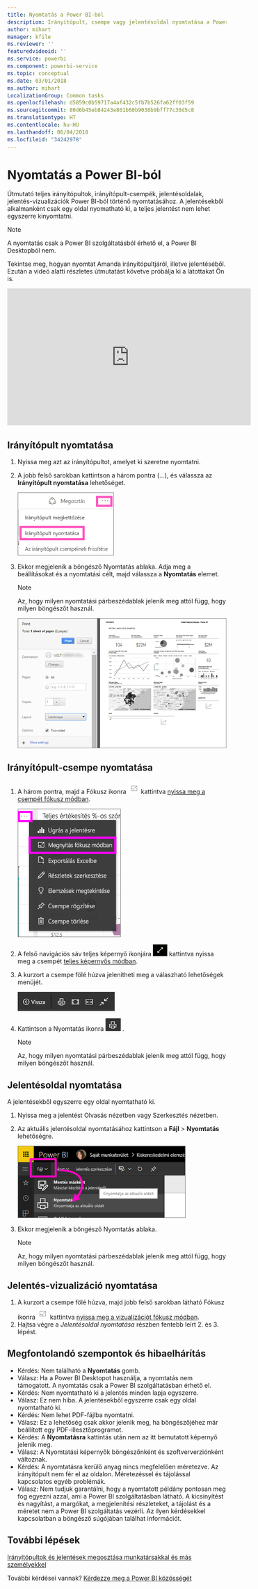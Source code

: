 ```yaml
---
title: Nyomtatás a Power BI-ból
description: Irányítópult, csempe vagy jelentésoldal nyomtatása a Power BI-ból.
author: mihart
manager: kfile
ms.reviewer: ''
featuredvideoid: ''
ms.service: powerbi
ms.component: powerbi-service
ms.topic: conceptual
ms.date: 03/01/2018
ms.author: mihart
LocalizationGroup: Common tasks
ms.openlocfilehash: d5859c0b59717a4af432c5fb7b526fa62ff03f59
ms.sourcegitcommit: 80d6b45eb84243e801b60b9038b9bff77c30d5c8
ms.translationtype: HT
ms.contentlocale: hu-HU
ms.lasthandoff: 06/04/2018
ms.locfileid: "34242978"
---
```

# <a name="printing-from-power-bi-service"></a>Nyomtatás a Power BI-ból
Útmutató teljes irányítópultok, irányítópult-csempék, jelentésoldalak, jelentés-vizualizációk Power BI-ból történő nyomtatásához. A jelentésekből alkalmanként csak egy oldal nyomatható ki, a teljes jelentést nem lehet egyszerre kinyomtatni.

> [!NOTE]
> A nyomtatás csak a Power BI szolgáltatásból érhető el, a Power BI Desktopból nem.
> 
> 

Tekintse meg, hogyan nyomtat Amanda irányítópultjáról, illetve jelentéséből. Ezután a videó alatti részletes útmutatást követve próbálja ki a látottakat Ön is.

<iframe width="560" height="315" src="https://www.youtube.com/embed/jtlLGRKBvXY" frameborder="0" allowfullscreen></iframe>

## <a name="print-a-dashboard"></a>Irányítópult nyomtatása
1. Nyissa meg azt az irányítópultot, amelyet ki szeretne nyomtatni.
2. A jobb felső sarokban kattintson a három pontra (...), és válassza az **Irányítópult nyomtatása** lehetőséget.
   
    ![Irányítópult nyomtatása lehetőség](media/service-print/pbi_print_dash_ellipses.png)
3. Ekkor megjelenik a böngésző Nyomtatás ablaka. Adja meg a beállításokat és a nyomtatási célt, majd válassza a **Nyomtatás** elemet.
   
   > [!NOTE]
   > Az, hogy milyen nyomtatási párbeszédablak jelenik meg attól függ, hogy milyen böngészőt használ.
   > 
   
    ![nyomtatási párbeszédpanel](media/service-print/pbi_print_dash_new2.png)

## <a name="print-a-dashboard-tile"></a>Irányítópult-csempe nyomtatása
1. A három pontra, majd a Fókusz ikonra ![Fókusz ikon](media/service-print/power-bi-focus-icon.png) kattintva [nyissa meg a csempét fókusz módban](service-focus-mode.md).
   
    ![három pont menü](media/service-print/menu-options.png)
2. A felső navigációs sáv teljes képernyő ikonjára ![teljes képernyő ikon](media/service-print/power-bi-full-screen-icon.png) kattintva nyissa meg a csempét [teljes képernyős módban](service-fullscreen-mode.md).
3. A kurzort a csempe fölé húzva jelenítheti meg a válaszható lehetőségek menüjét.
   
    ![teljes képernyős beállítások menü](media/service-print/menu-options-new.png)
4. Kattintson a Nyomtatás ikonra  ![nyomtatás ikon](media/service-print/print-icon.png) .     
   
   > [!NOTE]
   > Az, hogy milyen nyomtatási párbeszédablak jelenik meg attól függ, hogy milyen böngészőt használ.
   > 
   > 

## <a name="print-a-report-page"></a>Jelentésoldal nyomtatása
A jelentésekből egyszerre egy oldal nyomtatható ki.

1. Nyissa meg a jelentést Olvasás nézetben vagy Szerkesztés nézetben.
2. Az aktuális jelentésoldal nyomtatásához kattintson a **Fájl** > **Nyomtatás** lehetőségre.
   
    ![Power BI Fájl menü](media/service-print/power-bi-print.png)
3. Ekkor megjelenik a böngésző Nyomtatás ablaka.
   
   > [!NOTE]
   > Az, hogy milyen nyomtatási párbeszédablak jelenik meg attól függ, hogy milyen böngészőt használ.
   > 
   > 

## <a name="print-a-report-visual"></a>Jelentés-vizualizáció nyomtatása
1. A kurzort a csempe fölé húzva, majd jobb felső sarokban látható Fókusz ikonra ![Fókusz ikon](media/service-print/power-bi-focus-icon.png) kattintva [nyissa meg a vizualizációt fókusz módban](service-focus-mode.md).
2. Hajtsa végre a *Jelentésoldal nyomtatása* részben fentebb leírt 2. és 3. lépést.

## <a name="considerations-and-troubleshooting"></a>Megfontolandó szempontok és hibaelhárítás
* Kérdés: Nem található a **Nyomtatás** gomb.    
* Válasz: Ha a Power BI Desktopot használja, a nyomtatás nem támogatott.  A nyomtatás csak a Power BI szolgáltatásban érhető el.
* Kérdés: Nem nyomtatható ki a jelentés minden lapja egyszerre.    
* Válasz: Ez nem hiba. A jelentésekből egyszerre csak egy oldal nyomtatható ki.
* Kérdés: Nem lehet PDF-fájlba nyomtatni.    
* Válasz: Ez a lehetőség csak akkor jelenik meg, ha böngészőjéhez már beállított egy PDF-illesztőprogramot.    
* Kérdés: A **Nyomtatásra** kattintás után nem az itt bemutatott képernyő jelenik meg.    
* Válasz: A Nyomtatási képernyők böngészőnként és szoftververziónként változnak.
* Kérdés: A nyomtatásra kerülő anyag nincs megfelelően méretezve.  Az irányítópult nem fér el az oldalon. Méretezéssel és tájolással kapcsolatos egyéb problémák.    
* Válasz: Nem tudjuk garantálni, hogy a nyomtatott példány pontosan meg fog egyezni azzal, ami a Power BI szolgáltatásban látható. A kicsinyítést és nagyítást, a margókat, a megjelenítési részleteket, a tájolást és a méretet nem a Power BI szolgáltatás vezérli. Az ilyen kérdésekkel kapcsolatban a böngésző súgójában találhat információt.      

## <a name="next-steps"></a>További lépések
[Irányítópultok és jelentések megosztása munkatársakkal és más személyekkel](service-share-dashboards.md)

További kérdései vannak? [Kérdezze meg a Power BI közösségét](http://community.powerbi.com/)


